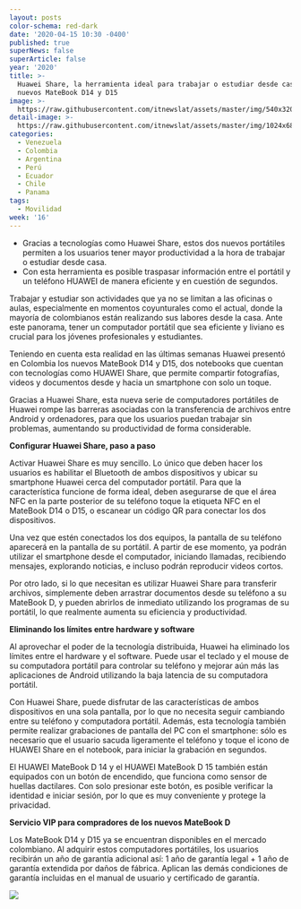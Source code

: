 ```yaml
---
layout: posts
color-schema: red-dark
date: '2020-04-15 10:30 -0400'
published: true
superNews: false
superArticle: false
year: '2020'
title: >-
  Huawei Share, la herramienta ideal para trabajar o estudiar desde casa con los
  nuevos MateBook D14 y D15 
image: >-
  https://raw.githubusercontent.com/itnewslat/assets/master/img/540x320/Huawei-Mate-Share-p.jpg
detail-image: >-
  https://raw.githubusercontent.com/itnewslat/assets/master/img/1024x680/Huawei-Mate-Share-g.jpg
categories:
  - Venezuela
  - Colombia
  - Argentina
  - Perú
  - Ecuador
  - Chile
  - Panama
tags:
  - Movilidad
week: '16'
---
```

- Gracias a tecnologías como Huawei Share, estos dos nuevos portátiles permiten a los usuarios tener mayor productividad a la hora de trabajar o estudiar desde casa.
- Con esta herramienta es posible traspasar información entre el portátil y un teléfono HUAWEI de manera eficiente y en cuestión de segundos.

Trabajar y estudiar son actividades que ya no se limitan a las oficinas o aulas, especialmente en momentos coyunturales como el actual, donde la mayoría de colombianos están realizando sus labores desde la casa. Ante este panorama, tener un computador portátil que sea eficiente y liviano es crucial para los jóvenes profesionales y estudiantes.

Teniendo en cuenta esta realidad en las últimas semanas Huawei presentó en Colombia los nuevos MateBook D14 y D15, dos notebooks que cuentan con tecnologías como HUAWEI Share, que permite compartir fotografías, videos y documentos desde y hacia un smartphone con solo un toque. 

Gracias a Huawei Share, esta nueva serie de computadores portátiles de Huawei rompe las barreras asociadas con la transferencia de archivos entre Android y ordenadores, para que los usuarios puedan trabajar sin problemas, aumentando su productividad de forma considerable. 

**Configurar Huawei Share, paso a paso**

Activar Huawei Share es muy sencillo. Lo único que deben hacer los usuarios es habilitar el Bluetooth de ambos dispositivos y ubicar su smartphone Huawei cerca del computador portátil. Para que la característica funcione de forma ideal, deben asegurarse de que el área NFC en la parte posterior de su teléfono toque la etiqueta NFC en el MateBook D14 o D15, o escanear un código QR para conectar los dos dispositivos. 

Una vez que estén conectados los dos equipos, la pantalla de su teléfono aparecerá en la pantalla de su portátil. A partir de ese momento, ya podrán utilizar el smartphone desde el computador, iniciando llamadas, recibiendo mensajes, explorando noticias, e incluso podrán reproducir videos cortos.

Por otro lado, si lo que necesitan es utilizar Huawei Share para transferir archivos, simplemente deben arrastrar documentos desde su teléfono a su MateBook D, y pueden abrirlos de inmediato utilizando los programas de su portátil, lo que realmente aumenta su eficiencia y productividad.

**Eliminando los límites entre hardware y software**

Al aprovechar el poder de la tecnología distribuida, Huawei ha eliminado los límites entre el hardware y el software. Puede usar el teclado y el mouse de su computadora portátil para controlar su teléfono y mejorar aún más las aplicaciones de Android utilizando la baja latencia de su computadora portátil.

Con Huawei Share, puede disfrutar de las características de ambos dispositivos en una sola pantalla, por lo que no necesita seguir cambiando entre su teléfono y computadora portátil. Además, esta tecnología también permite realizar grabaciones de pantalla del PC con el smartphone: sólo es necesario que el usuario sacuda ligeramente el teléfono y toque el icono de HUAWEI Share en el notebook, para iniciar la grabación en segundos.

El HUAWEI MateBook D 14 y el HUAWEI MateBook D 15 también están equipados con un botón de encendido, que funciona como sensor de huellas dactilares. Con solo presionar este botón, es posible verificar la identidad e iniciar sesión, por lo que es muy conveniente y protege la privacidad. 

**Servicio VIP para compradores de los nuevos MateBook D**

Los MateBook D14 y D15 ya se encuentran disponibles en el mercado colombiano. Al adquirir  estos computadores portátiles, los usuarios recibirán un año de garantía adicional así: 1 año de garantía legal + 1 año de garantía extendida por daños de fábrica. Aplican las demás condiciones de garantía incluidas en el manual de usuario y certificado de garantía.

<img src="https://tracker.metricool.com/c3po.jpg?hash=56f88a41e39ab42c063cc51676587a04"/>

